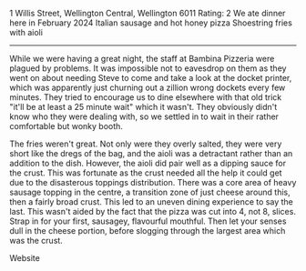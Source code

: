 1 Willis Street, Wellington Central, Wellington 6011
Rating: 2
We ate dinner here in February 2024
Italian sausage and hot honey pizza
Shoestring fries with aioli

-------------------------------------------



While we were having a great night, the staff at Bambina Pizzeria were plagued by problems. It was impossible not to eavesdrop on them as they went on about needing Steve to come and take a look at the docket printer, which was apparently just churning out a zillion wrong dockets every few minutes. They tried to encourage us to dine elsewhere with that old trick "it'll be at least a 25 minute wait" which it wasn't. They obviously didn't know who they were dealing with, so we settled in to wait in their rather comfortable but wonky booth.

The fries weren't great. Not only were they overly salted, they were very short like the dregs of the bag, and the aioli was a detractant rather than an addition to the dish. However, the aioli did pair well as a dipping sauce for the crust. This was fortunate as the crust needed all the help it could get due to the disasterous toppings distribution. There was a core area of heavy sausage topping in the centre, a transition zone of just cheese around this, then a fairly broad crust. This led to an uneven dining experience to say the last. This wasn't aided by the fact that the pizza was cut into 4, not 8, slices. Strap in for your first, sausagey, flavourful mouthful. Then let your senses dull in the cheese portion, before slogging through the largest area which was the crust. 

Website
